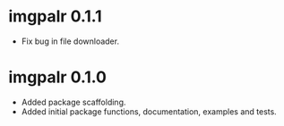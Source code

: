 # imgpalr 0.1.1

* Fix bug in file downloader.


# imgpalr 0.1.0

* Added package scaffolding.
* Added initial package functions, documentation, examples and tests.
